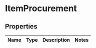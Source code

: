 
# ItemProcurement

## Properties
Name | Type | Description | Notes
------------ | ------------- | ------------- | -------------



